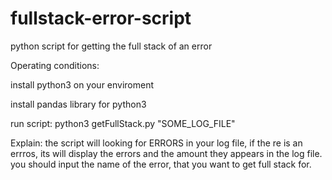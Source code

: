 # fullstack-error-script
python script for getting the full stack of an error

Operating conditions:

install python3 on your enviroment

install pandas library for python3

run script: python3 getFullStack.py "SOME_LOG_FILE"

Explain: the script will looking for ERRORS in your log file, if the re is an errros, its will display the errors and the amount they appears in the log file. you should input the name of the error, that you want to get full stack for.
